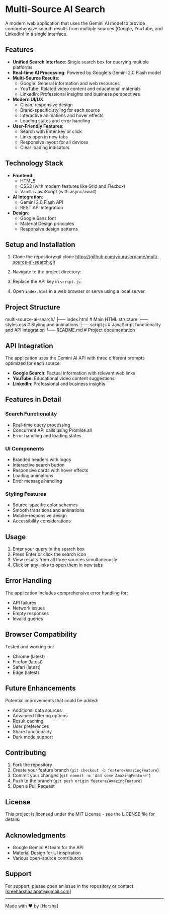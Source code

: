 # Multi-Source AI Search

A modern web application that uses the Gemini AI model to provide comprehensive search results from multiple sources (Google, YouTube, and LinkedIn) in a single interface.


## Features

- **Unified Search Interface**: Single search box for querying multiple platforms
- **Real-time AI Processing**: Powered by Google's Gemini 2.0 Flash model
- **Multi-Source Results**: 
  - Google: General information and web resources
  - YouTube: Related video content and educational materials
  - LinkedIn: Professional insights and business perspectives
- **Modern UI/UX**:
  - Clean, responsive design
  - Brand-specific styling for each source
  - Interactive animations and hover effects
  - Loading states and error handling
- **User-Friendly Features**:
  - Search with Enter key or click
  - Links open in new tabs
  - Responsive layout for all devices
  - Clear loading indicators

## Technology Stack

- **Frontend**:
  - HTML5
  - CSS3 (with modern features like Grid and Flexbox)
  - Vanilla JavaScript (with async/await)
- **AI Integration**:
  - Gemini 2.0 Flash API
  - REST API integration
- **Design**:
  - Google Sans font
  - Material Design principles
  - Responsive design patterns

## Setup and Installation

1. Clone the repository:git clone https://github.com/yourusername/multi-source-ai-search.git


2. Navigate to the project directory:


3. Replace the API key in `script.js`:


4. Open `index.html` in a web browser or serve using a local server.

## Project Structure
multi-source-ai-search/
├── index.html # Main HTML structure
├── styles.css # Styling and animations
├── script.js # JavaScript functionality and API integration
└── README.md # Project documentation


## API Integration

The application uses the Gemini AI API with three different prompts optimized for each source:

- **Google Search**: Factual information with relevant web links
- **YouTube**: Educational video content suggestions
- **LinkedIn**: Professional and business insights

## Features in Detail

### Search Functionality
- Real-time query processing
- Concurrent API calls using Promise.all
- Error handling and loading states

### UI Components
- Branded headers with logos
- Interactive search button
- Responsive cards with hover effects
- Loading animations
- Error message handling

### Styling Features
- Source-specific color schemes
- Smooth transitions and animations
- Mobile-responsive design
- Accessibility considerations

## Usage

1. Enter your query in the search box
2. Press Enter or click the search icon
3. View results from all three sources simultaneously
4. Click on any links to open them in new tabs

## Error Handling

The application includes comprehensive error handling for:
- API failures
- Network issues
- Empty responses
- Invalid queries

## Browser Compatibility

Tested and working on:
- Chrome (latest)
- Firefox (latest)
- Safari (latest)
- Edge (latest)

## Future Enhancements

Potential improvements that could be added:
- Additional data sources
- Advanced filtering options
- Result caching
- User preferences
- Share functionality
- Dark mode support

## Contributing

1. Fork the repository
2. Create your feature branch (`git checkout -b feature/AmazingFeature`)
3. Commit your changes (`git commit -m 'Add some AmazingFeature'`)
4. Push to the branch (`git push origin feature/AmazingFeature`)
5. Open a Pull Request

## License

This project is licensed under the MIT License - see the LICENSE file for details.

## Acknowledgments

- Google Gemini AI team for the API
- Material Design for UI inspiration
- Various open-source contributors

## Support

For support, please open an issue in the repository or contact [sreeharshaalapati@gmail.com]

---

Made with ❤️ by [Harsha]
